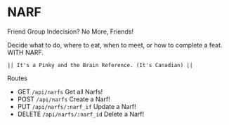 # NARF

Friend Group Indecision? No More, Friends!  

Decide what to do, where to eat, when to meet, or how to complete a feat. WITH NARF.

	|| It's a Pinky and the Brain Reference. (It's Canadian) ||

Routes
- GET `/api/narfs` Get all Narfs!
- POST `/api/narfs` Create a Narf!
- PUT  `/api/narfs/:narf_if` Update a Narf!
- DELETE `/api/narfs/:narf_id` Delete a Narf!
